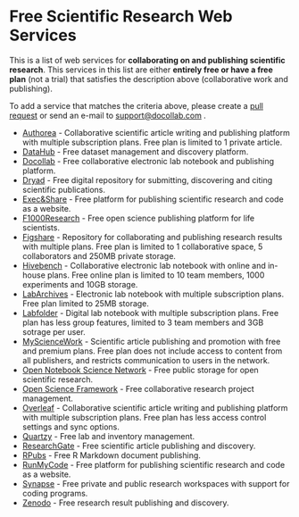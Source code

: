 # Free Scientific Research Web Services

This is a list of web services for **collaborating on and publishing scientific research**.
This services in this list are either **entirely free or have a free plan** (not a trial) that satisfies the description above (collaborative work and publishing).

To add a service that matches the criteria above, please create a [pull request](https://github.com/Docollab/free-scientific-research-web-services/pulls) or send an e-mail to <support@docollab.com> .

* [Authorea](https://www.authorea.com/) - Collaborative scientific article writing and publishing platform with multiple subscription plans. Free plan is limited to 1 private article.
* [DataHub](http://datahub.io/) - Free dataset management and discovery platform.
* [Docollab](https://www.docollab.com/) - Free collaborative electronic lab notebook and publishing platform.
* [Dryad](http://www.datadryad.org/) - Free digital repository for submitting, discovering and citing scientific publications.
* [Exec&Share](http://www.execandshare.org/) - Free platform for publishing scientific research and code as a website.
* [F1000Research](http://f1000research.com/) - Free open science publishing platform for life scientists.
* [Figshare](http://figshare.com/) - Repository for collaborating and publishing research results with multiple plans. Free plan is limited to 1 collaborative space, 5 collaborators and 250MB private storage.
* [Hivebench](https://www.hivebench.com) - Collaborative electronic lab notebook with online and in-house plans. Free online plan is limited to 10 team members, 1000 experiments and 10GB storage.
* [LabArchives](http://www.labarchives.com/) - Electronic lab notebook with multiple subscription plans. Free plan limited to 25MB storage.
* [Labfolder](https://www.labfolder.com) - Digital lab notebook with multiple subscription plans. Free plan has less group features, limited to 3 team members and 3GB sotrage per user.
* [MyScienceWork](https://www.mysciencework.com/) - Scientific article publishing and promotion with free and premium plans. Free plan does not include access to content from all publishers, and restricts communication to users in the network.
* [Open Notebook Science Network](http://onsnetwork.org/) - Free public storage for open scientific research.
* [Open Science Framework](https://osf.io/) - Free collaborative research project management.
* [Overleaf](https://www.overleaf.com/) - Collaborative scientific article writing and publishing platform with multiple subscription plans. Free plan has less access control settings and sync options.
* [Quartzy](https://www.quartzy.com/) - Free lab and inventory management.
* [ResearchGate](http://www.researchgate.net/) - Free scientific article publishing and discovery.
* [RPubs](http://rpubs.com/) - Free R Markdown document publishing.
* [RunMyCode](http://www.runmycode.org/) - Free platform for publishing scientific research and code as a website.
* [Synapse](https://www.synapse.org) - Free private and public research workspaces with support for coding programs.
* [Zenodo](https://zenodo.org/) - Free research result publishing and discovery.
